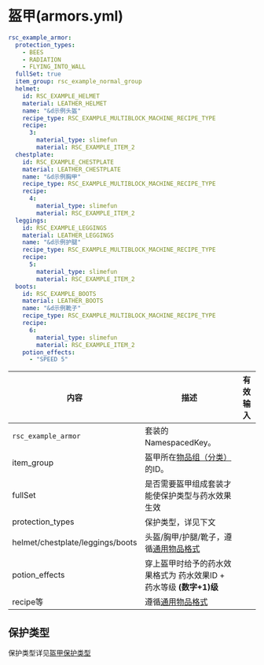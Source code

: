 # 盔甲(armors.yml)

```yaml
rsc_example_armor:
  protection_types:
    - BEES
    - RADIATION
    - FLYING_INTO_WALL
  fullSet: true
  item_group: rsc_example_normal_group
  helmet:
    id: RSC_EXAMPLE_HELMET
    material: LEATHER_HELMET
    name: "&d示例头盔"
    recipe_type: RSC_EXAMPLE_MULTIBLOCK_MACHINE_RECIPE_TYPE
    recipe:
      3:
        material_type: slimefun
        material: RSC_EXAMPLE_ITEM_2
  chestplate:
    id: RSC_EXAMPLE_CHESTPLATE
    material: LEATHER_CHESTPLATE
    name: "&d示例胸甲"
    recipe_type: RSC_EXAMPLE_MULTIBLOCK_MACHINE_RECIPE_TYPE
    recipe:
      4:
        material_type: slimefun
        material: RSC_EXAMPLE_ITEM_2
  leggings:
    id: RSC_EXAMPLE_LEGGINGS
    material: LEATHER_LEGGINGS
    name: "&d示例护腿"
    recipe_type: RSC_EXAMPLE_MULTIBLOCK_MACHINE_RECIPE_TYPE
    recipe:
      5:
        material_type: slimefun
        material: RSC_EXAMPLE_ITEM_2
  boots:
    id: RSC_EXAMPLE_BOOTS
    material: LEATHER_BOOTS
    name: "&d示例靴子"
    recipe_type: RSC_EXAMPLE_MULTIBLOCK_MACHINE_RECIPE_TYPE
    recipe:
      6:
        material_type: slimefun
        material: RSC_EXAMPLE_ITEM_2
    potion_effects:
      - "SPEED 5"
```

| 内容 | 描述 | 有效输入 |
| --- | ----------- | ----------------- |
| `rsc_example_armor` | 套装的NamespacedKey。 |  |
| item_group | 盔甲所在[物品组（分类）](file/groups.md)的ID。 |
| fullSet | 是否需要盔甲组成套装才能使保护类型与药水效果生效 |
| protection_types | 保护类型，详见下文 |
| helmet/chestplate/leggings/boots | 头盔/胸甲/护腿/靴子，遵循[通用物品格式](format/universal-item-format.md) |
| potion_effects | 穿上盔甲时给予的药水效果格式为 药水效果ID + 药水等级 **(数字+1)级** |
| recipe等 | 遵循[通用物品格式](format/universal-item-format.md) |

## 保护类型

保护类型详见[盔甲保护类型](https://slimefun.github.io/javadocs/Slimefun4/docs/io/github/thebusybiscuit/slimefun4/core/attributes/ProtectionType.html)